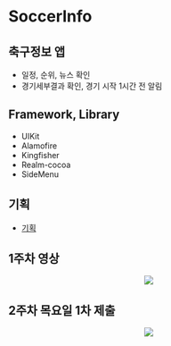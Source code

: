 # SoccerInfo

## 축구정보 앱
- 일정, 순위, 뉴스 확인
- 경기세부결과 확인, 경기 시작 1시간 전 알림

## Framework, Library
- UIKit
- Alamofire
- Kingfisher
- Realm-cocoa
- SideMenu

## 기획
- [기획](./Plan&Log/Plan/README.md)

## 1주차 영상
<div align = "center">
    <a href = "https://youtu.be/Pgfj12BiwP4"><img src = "https://img.youtube.com/vi/Pgfj12BiwP4/0.jpg">
    </a>
</div>

## 2주차 목요일 1차 제출
<div align = "center">
    <a href = "https://youtu.be/SApj6SQNYGQ"><img src = "https://img.youtube.com/vi/SApj6SQNYGQ/0.jpg">
    </a>
</div>